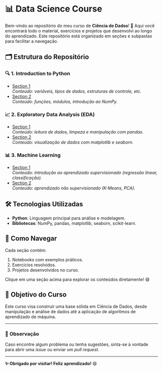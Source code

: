 # 📊 **Data Science Course**

Bem-vindo ao repositório do meu curso de **Ciência de Dados**! 🚀 Aqui você encontrará todo o material, exercícios e projetos que desenvolvi ao longo do aprendizado. Este repositório está organizado em seções e subpastas para facilitar a navegação.

## 🗂️ **Estrutura do Repositório**

### 🔍 **1. Introduction to Python**
- [Section 1](./introduction-python/section-1)  
  *Conteúdo: variáveis, tipos de dados, estruturas de controle, etc.*
- [Section 2](./introduction-python/section-2)  
  *Conteúdo: funções, módulos, introdução ao NumPy.*

### 📈 **2. Exploratory Data Analysis (EDA)**
- [Section 1](./eda/section-1)  
  *Conteúdo: leitura de dados, limpeza e manipulação com pandas.*
- [Section 2](./eda/section-2)  
  *Conteúdo: visualização de dados com matplotlib e seaborn.*

### 📊 **3. Machine Learning**
- [Section 1](./machine-learning/section-1)  
  *Conteúdo: introdução ao aprendizado supervisionado (regressão linear, classificação).*
- [Section 2](./machine-learning/section-2)  
  *Conteúdo: aprendizado não supervisionado (K-Means, PCA).*

## 🛠️ **Tecnologias Utilizadas**
- **Python**: Linguagem principal para análise e modelagem.
- **Bibliotecas**: NumPy, pandas, matplotlib, seaborn, scikit-learn.

## 📂 **Como Navegar**
Cada seção contém:
1. Notebooks com exemplos práticos.
2. Exercícios resolvidos.
3. Projetos desenvolvidos no curso.

Clique em uma seção acima para explorar os conteúdos diretamente! 😄

## 🌟 **Objetivo do Curso**
Este curso visa construir uma base sólida em Ciência de Dados, desde manipulação e análise de dados até a aplicação de algoritmos de aprendizado de máquina.

---

### 📢 **Observação**
Caso encontre algum problema ou tenha sugestões, sinta-se à vontade para abrir uma *issue* ou enviar um *pull request*.

---

**✨ Obrigado por visitar! Feliz aprendizado!** 😄
